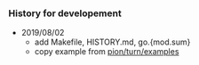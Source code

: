 ### History for developement


- 2019/08/02
    - add Makefile, HISTORY.md, go.{mod.sum}
    - copy example from [pion/turn/examples](https://github.com/pion/turn/tree/master/examples)



